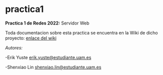 # practica1

**Practica 1 de Redes 2022:** Servidor Web

Toda documentacion sobre esta practica se encuentra en la Wiki de dicho proyecto: [enlace del wiki](https://git.eps.uam.es/redes2/2022/2311/08/practica1/-/wikis/home)



_Autores:_

-Erik Yuste <erik.yuste@estudiante.uam.es>

-Shenxiao Lin <shenxiao.lin@estudiante.uam.es>

